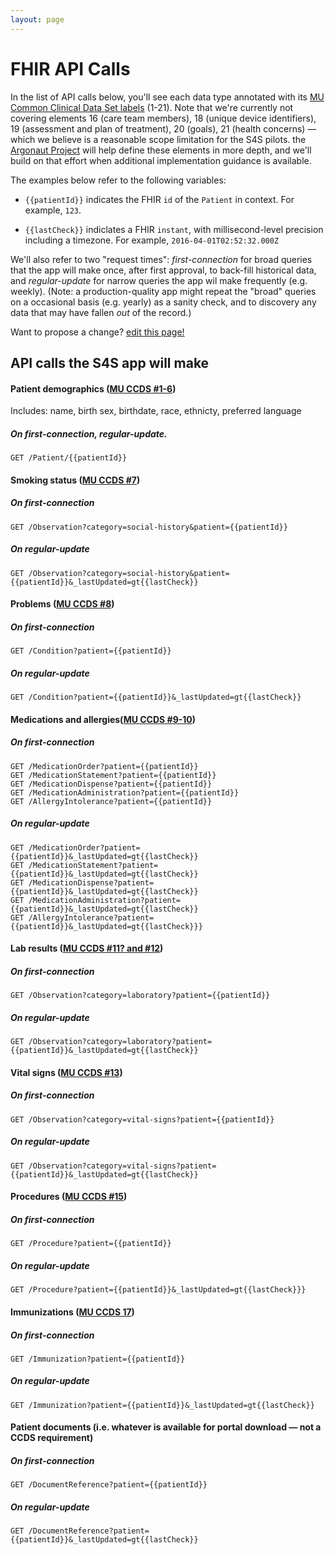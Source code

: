 ```yaml
---
layout: page
---
```


# FHIR API Calls

In the list of API calls below, you'll see each data type annotated with its [MU Common Clinical Data Set labels](https://www.healthit.gov/sites/default/files/2015Ed_CCG_CCDS.pdf) (1-21). Note that we're currently not covering elements 16 (care team members), 18 (unique device identifiers), 19 (assessment and plan of treatment), 20 (goals), 21 (health concerns) — which we believe is a reasonable scope limitation for the S4S pilots. the [Argonaut Project](http://argonautwiki.hl7.org/index.php?title=Main_Page) will help define these elements in more depth, and we'll build on that effort when additional implementation guidance is available.

The examples below refer to the following variables:

 * `{{patientId}}` indicates the FHIR `id` of the `Patient` in context. For example, `123`.

 * `{{lastCheck}}` indiclates a FHIR `instant`, with millisecond-level precision including a timezone. For example, `2016-04-01T02:52:32.000Z`

We'll also refer to two "request times": *first-connection* for broad queries that the app will make once, after first approval, to back-fill historical data, and *regular-update* for narrow queries the app wil make frequently (e.g. weekly). (Note: a production-quality app might repeat the "broad" queries on a occasional basis (e.g. yearly) as a sanity check, and to discovery any data that may have fallen _out_ of the record.)

Want to propose a change?
[edit this page!](https://github.com/sync-for-science/sync-for-science.github.io/edit/master/api-calls/index.md)

## API calls the S4S app will make

#### Patient demographics ([MU CCDS #1-6](https://www.healthit.gov/sites/default/files/2015Ed_CCG_CCDS.pdf))
Includes: name, birth sex, birthdate, race, ethnicty, preferred language

##### On *first-connection*, *regular-update*.
    GET /Patient/{{patientId}}
    
    
#### Smoking status ([MU CCDS #7](https://www.healthit.gov/sites/default/files/2015Ed_CCG_CCDS.pdf))
##### On *first-connection*
    GET /Observation?category=social-history&patient={{patientId}}

##### On *regular-update*
    GET /Observation?category=social-history&patient={{patientId}}&_lastUpdated=gt{{lastCheck}}


#### Problems ([MU CCDS #8](https://www.healthit.gov/sites/default/files/2015Ed_CCG_CCDS.pdf))
##### On *first-connection*
    GET /Condition?patient={{patientId}}

##### On *regular-update*
    GET /Condition?patient={{patientId}}&_lastUpdated=gt{{lastCheck}}


#### Medications and allergies([MU CCDS #9-10](https://www.healthit.gov/sites/default/files/2015Ed_CCG_CCDS.pdf))

##### On *first-connection*
    GET /MedicationOrder?patient={{patientId}}
    GET /MedicationStatement?patient={{patientId}}
    GET /MedicationDispense?patient={{patientId}}
    GET /MedicationAdministration?patient={{patientId}}
    GET /AllergyIntolerance?patient={{patientId}}

##### On *regular-update*
    GET /MedicationOrder?patient={{patientId}}&_lastUpdated=gt{{lastCheck}}
    GET /MedicationStatement?patient={{patientId}}&_lastUpdated=gt{{lastCheck}}
    GET /MedicationDispense?patient={{patientId}}&_lastUpdated=gt{{lastCheck}}
    GET /MedicationAdministration?patient={{patientId}}&_lastUpdated=gt{{lastCheck}}
    GET /AllergyIntolerance?patient={{patientId}}&_lastUpdated=gt{{lastCheck}}}


#### Lab results ([MU CCDS #11? and #12](https://www.healthit.gov/sites/default/files/2015Ed_CCG_CCDS.pdf))
##### On *first-connection*
    GET /Observation?category=laboratory?patient={{patientId}}

##### On *regular-update*
    GET /Observation?category=laboratory?patient={{patientId}}&_lastUpdated=gt{{lastCheck}}
    
#### Vital signs ([MU CCDS #13](https://www.healthit.gov/sites/default/files/2015Ed_CCG_CCDS.pdf))
##### On *first-connection*
    GET /Observation?category=vital-signs?patient={{patientId}}

##### On *regular-update*
    GET /Observation?category=vital-signs?patient={{patientId}}&_lastUpdated=gt{{lastCheck}}

#### Procedures ([MU CCDS #15](https://www.healthit.gov/sites/default/files/2015Ed_CCG_CCDS.pdf))
##### On *first-connection*
    GET /Procedure?patient={{patientId}}

##### On *regular-update*
    GET /Procedure?patient={{patientId}}&_lastUpdated=gt{{lastCheck}}}

#### Immunizations ([MU CCDS 17](https://www.healthit.gov/sites/default/files/2015Ed_CCG_CCDS.pdf))
##### On *first-connection*
    GET /Immunization?patient={{patientId}}

##### On *regular-update*
    GET /Immunization?patient={{patientId}}&_lastUpdated=gt{{lastCheck}}

#### Patient documents (i.e. whatever is available for portal download — not a CCDS requirement)
##### On *first-connection*
    GET /DocumentReference?patient={{patientId}}

##### On *regular-update*
    GET /DocumentReference?patient={{patientId}}&_lastUpdated=gt{{lastCheck}}



